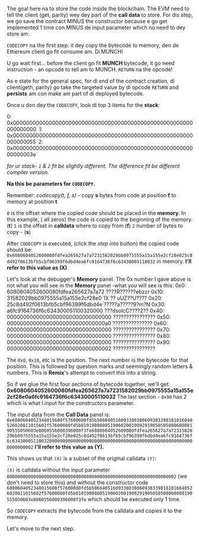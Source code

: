The goal here na to store the code inside the blockchain. The EVM need to tell the client (get, parity) wey dey part of the **call data** to store.   For dis step, we go save the contract MINUS the constructor because e go get implemented 1 time con MINUS de input parameter which no need to dey store am.

`CODECOPY` na the first step: it dey copy the bytecode to memory, den de Ethereum client go fit consume am.  Di MUNCH!

U go wait first... before the client go fit **MUNCH** bytecode, it go need instruction - an opcode to tell am to MUNCH. `RETURN` na the opcode!

As e state for the general spec, for di end of the contract creation, di client(geth, parity) go take the targeted value by di opcode `RETURN` and **persists** am con make am part of di deployed bytecode.

Once u don dey the `CODECOPY`, look di top 3 items for the **stack**:

0: 0x0000000000000000000000000000000000000000000000000000000000000000`
`1: 0x0000000000000000000000000000000000000000000000000000000000000055`
`2: 0x000000000000000000000000000000000000000000000000000000000000003e\`

_for ur stack- `1` & `2` fit be slightly different.  The difference fit be different compiler version._

**Na this be parameters for `CODECOPY`.**

Remember: _codecopy(t, f, s)_ - copy **s** bytes from code at position **f** to memory at position **t**

`0` is the offset where the copied code should be placed in the **memory**. In this example, ( all zeros) the code is copied to the beginning of the memory. (**t**)
`1` is the offset in **calldata** where to copy from (**f**)
`2` number of bytes to copy - (**s**)

After `CODECOPY` is executed, (click the _step into_ button) the copied code should be:
`0x6080604052600080fdfea265627a7a7231582029bb0975555a15a155e2cf28e025c8d492f0613bfb5cbf96399f6dbd4ea6fc9164736f6c63430005110032` in memory.  **I'll refer to this value as (X)**.

Let's look at the debugger's **Memory** panel.
The 0x number I gave above is not what you will see in the **Memory** panel -what you will see is this:
0x0: 6080604052600080fdfea265627a7a72 ????R??????ebzzr
0x10: 31582029bb0975555a15a155e2cf28e0 1X ?? uUZ??U????
0x20: 25c8d492f0613bfb5cbf96399f6dbd4e ?????a?????9?m?N
0x30: a6fc9164736f6c634300051100320000 ???dsolcC????2??
0x40: 00000000000000000000000000000000 ????????????????
0x50: 000000000000000000000000000000a0 ???????????????
0x60: 00000000000000000000000000000000 ????????????????
0x70: 00000000000000000000000000000000 ????????????????
0x80: 00000000000000000000000000000000 ????????????????
0x90: 00000000000000000000000000000002 ????????????????

The `0x0`, `0x10`, etc is the position. The next number is the bytecode for that position.  This is followed by question marks and seemingly random letters & numbers.  This is **Remix**'s attempt to convert this into a string.

So if we glue the first four sections of bytecode together, we'll get:
**0x6080604052600080fdfea265627a7a7231582029bb0975555a15a155e2cf28e0a6fc9164736f6c63430005110032**  The last section - `0x90` has 2 which is what I input for the constructors parameter.

The input data from the **Call Data** panel is:
`0x6080604052348015600f57600080fd5b506040516093380380609383398181016040526020811015602f57600080fd5b81019080805190602001909291905050508060008190555050603e8060556000396000f3fe6080604052600080fdfea265627a7a7231582029bb0975555a15a155e2cf28e025c8d492f0613bfb5cbf96399f6dbd4ea6fc9164736f6c634300051100320000000000000000000000000000000000000000000000000000000000000002`
**I'll refer to this value as (Y).**

This shows us that `(X)` is a subset of the original calldata `(Y)`:

`(X)` is calldata without the input parameter `0000000000000000000000000000000000000000000000000000000000000002` (we don't need to store this)
and without the constructor code `6080604052348015600f57600080fd5b506040516093380380609383398181016040526020811015602f57600080fd5b81019080805190602001909291905050508060008190555050603e8060556000396000f3fe` which should be executed only 1 time.

So `CODECOPY` extracts the bytecode from the calldata and copies it to the memory.

Let's move to the next step.
